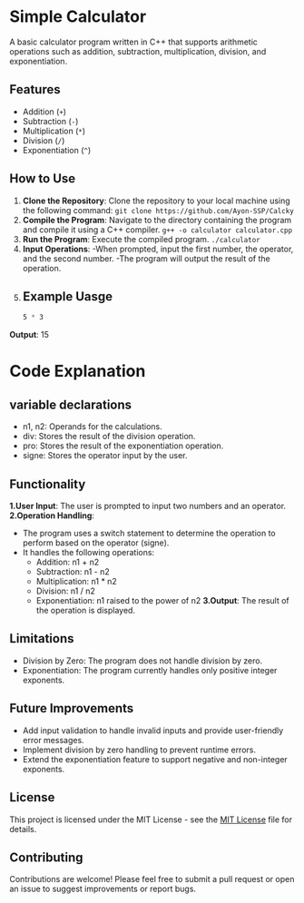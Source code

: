 # Simple Calculator

A basic calculator program written in C++ that supports arithmetic operations such as addition, subtraction, multiplication, division, and exponentiation.

## Features

- Addition (`+`)
- Subtraction (`-`)
- Multiplication (`*`)
- Division (`/`)
- Exponentiation (`^`)

## How to Use

1. **Clone the Repository**: Clone the repository to your local machine using the following command:
   `git clone https://github.com/Ayon-SSP/Calcky`
2. **Compile the Program**: Navigate to the directory containing the program and compile it using a C++ compiler.
    `g++ -o calculator calculator.cpp`
3. **Run the Program**: Execute the compiled program.
    `./calculator`
4. **Input Operations**:
    -When prompted, input the first number, the operator, and the second number.
    -The program will output the result of the operation.
5. ## Example Uasge
    ``` css
    5 * 3
    ```
**Output**: 15

#  Code Explanation

## variable declarations
- n1, n2: Operands for the calculations.
- div: Stores the result of the division operation.
- pro: Stores the result of the exponentiation operation.
- signe: Stores the operator input by the user.

## Functionality

**1.User Input**: The user is prompted to input two numbers and an operator.
**2.Operation Handling**:
- The program uses a switch statement to determine the operation to perform based on the operator (signe).
- It handles the following operations:
    - Addition: n1 + n2
    - Subtraction: n1 - n2
    - Multiplication: n1 * n2
    - Division: n1 / n2
    - Exponentiation: n1 raised to the power of n2
**3.Output**: The result of the operation is displayed.

## Limitations

- Division by Zero: The program does not handle division by zero.
- Exponentiation: The program currently handles only positive integer exponents.

## Future Improvements
- Add input validation to handle invalid inputs and provide user-friendly error messages.
- Implement division by zero handling to prevent runtime errors.
- Extend the exponentiation feature to support negative and non-integer exponents.

## License
This project is licensed under the MIT License - see the  [MIT License](https://github.com/Ayon-SSP/Calcky/tree/main) file for details.

## Contributing
Contributions are welcome! Please feel free to submit a pull request or open an issue to suggest improvements or report bugs.